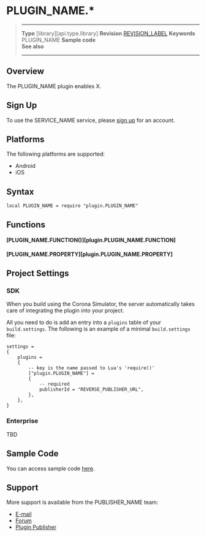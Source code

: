 # PLUGIN_NAME.*

> --------------------- ------------------------------------------------------------------------------------------
> __Type__              [library][api.type.library]
> __Revision__          [REVISION_LABEL](REVISION_URL)
> __Keywords__          PLUGIN_NAME
> __Sample code__       
> __See also__          
> --------------------- ------------------------------------------------------------------------------------------

## Overview

The PLUGIN_NAME plugin enables X.

## Sign Up

To use the SERVICE_NAME service, please [sign up](CORONA_REFERRAL_URL) for an account.

## Platforms

The following platforms are supported:

* Android
* iOS

## Syntax

	local PLUGIN_NAME = require "plugin.PLUGIN_NAME"

## Functions

#### [PLUGIN_NAME.FUNCTION()][plugin.PLUGIN_NAME.FUNCTION]

#### [PLUGIN_NAME.PROPERTY][plugin.PLUGIN_NAME.PROPERTY]

## Project Settings

### SDK

When you build using the Corona Simulator, the server automatically takes care of integrating the plugin into your project. 

All you need to do is add an entry into a `plugins` table of your `build.settings`. The following is an example of a minimal `build.settings` file:

``````
settings =
{
	plugins =
	{
		-- key is the name passed to Lua's 'require()'
		["plugin.PLUGIN_NAME"] =
		{
			-- required
			publisherId = "REVERSE_PUBLISHER_URL",
		},
	},		
}
``````

### Enterprise

TBD

## Sample Code

You can access sample code [here](INSERT_URL).

## Support

More support is available from the PUBLISHER_NAME team:

* [E-mail](mailto://PUBLISHER_CONTACT@PUBLISHER_URL)
* [Forum](http://forum.coronalabs.com/plugin/PLUGIN_NAME)
* [Plugin Publisher](http://PUBLISHER_URL)
